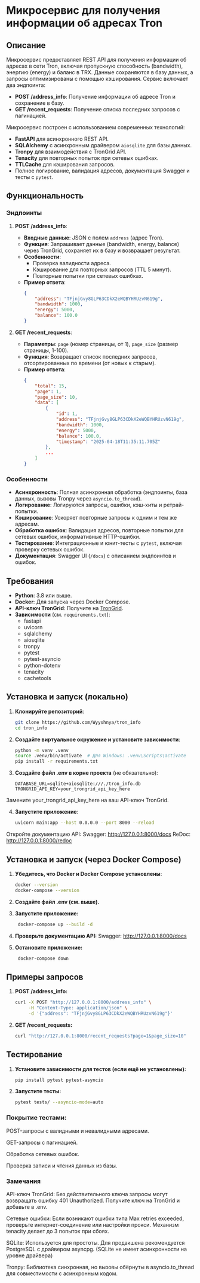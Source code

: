 # Микросервис для получения информации об адресах Tron

## Описание

Микросервис предоставляет REST API для получения информации об адресах в сети Tron, включая пропускную способность (bandwidth), энергию (energy) и баланс в TRX. Данные сохраняются в базу данных, а запросы оптимизированы с помощью кэширования. Сервис включает два эндпоинта:
- **POST /address_info**: Получение информации об адресе Tron и сохранение в базу.
- **GET /recent_requests**: Получение списка последних запросов с пагинацией.

Микросервис построен с использованием современных технологий:
- **FastAPI** для асинхронного REST API.
- **SQLAlchemy** с асинхронным драйвером `aiosqlite` для базы данных.
- **Tronpy** для взаимодействия с TronGrid API.
- **Tenacity** для повторных попыток при сетевых ошибках.
- **TTLCache** для кэширования запросов.
- Полное логирование, валидация адресов, документация Swagger и тесты с `pytest`.

## Функциональность

### Эндпоинты
1. **POST /address_info**:
   - **Входные данные**: JSON с полем `address` (адрес Tron).
   - **Функция**: Запрашивает данные (bandwidth, energy, balance) через TronGrid, сохраняет их в базу и возвращает результат.
   - **Особенности**:
     - Проверка валидности адреса.
     - Кэширование для повторных запросов (TTL 5 минут).
     - Повторные попытки при сетевых ошибках.
   - **Пример ответа**:
     ```json
     {
         "address": "TFjnjGvy8GLP63CDkX2eWQBYHRUzvN619g",
         "bandwidth": 1000,
         "energy": 5000,
         "balance": 100.0
     }
     ```

2. **GET /recent_requests**:
   - **Параметры**: `page` (номер страницы, от 1), `page_size` (размер страницы, 1-100).
   - **Функция**: Возвращает список последних запросов, отсортированных по времени (от новых к старым).
   - **Пример ответа**:
     ```json
     {
         "total": 15,
         "page": 1,
         "page_size": 10,
         "data": [
             {
                 "id": 1,
                 "address": "TFjnjGvy8GLP63CDkX2eWQBYHRUzvN619g",
                 "bandwidth": 1000,
                 "energy": 5000,
                 "balance": 100.0,
                 "timestamp": "2025-04-18T11:35:11.705Z"
             },
             ...
         ]
     }
     ```

### Особенности
- **Асинхронность**: Полная асинхронная обработка (эндпоинты, база данных, вызовы Tronpy через `asyncio.to_thread`).
- **Логирование**: Логируются запросы, ошибки, кэш-хиты и ретрай-попытки.
- **Кэширование**: Ускоряет повторные запросы к одним и тем же адресам.
- **Обработка ошибок**: Валидация адресов, повторные попытки для сетевых ошибок, информативные HTTP-ошибки.
- **Тестирование**: Интеграционные и юнит-тесты с `pytest`, включая проверку сетевых ошибок.
- **Документация**: Swagger UI (`/docs`) с описанием эндпоинтов и ошибок.

## Требования

- **Python**: 3.8 или выше.
- **Docker**: Для запуска через Docker Compose.
- **API-ключ TronGrid**: Получите на [TronGrid](https://www.trongrid.io/).
- **Зависимости** (см. `requirements.txt`):
  - fastapi
  - uvicorn
  - sqlalchemy
  - aiosqlite
  - tronpy
  - pytest
  - pytest-asyncio
  - python-dotenv
  - tenacity
  - cachetools

## Установка и запуск (локально)

1. **Клонируйте репозиторий**:
   ```bash
   git clone https://github.com/Wyyshnya/tron_info
   cd tron_info

2. **Создайте виртуальное окружение и установите зависимости**:
    ```bash
    python -m venv .venv
    source .venv/bin/activate  # Для Windows: .venv\Scripts\activate
    pip install -r requirements.txt

3. **Создайте файл .env в корне проекта** (не обязательно):
    ```plaintext
    DATABASE_URL=sqlite+aiosqlite:///./tron_info.db
    TRONGRID_API_KEY=your_trongrid_api_key_here

Замените your_trongrid_api_key_here на ваш API-ключ TronGrid.

4. **Запустите приложение**:
    ```bash
    uvicorn main:app --host 0.0.0.0 --port 8000 --reload
Откройте документацию API:
Swagger: http://127.0.0.1:8000/docs
ReDoc: http://127.0.0.1:8000/redoc

## Установка и запуск (через Docker Compose)
1. **Убедитесь, что Docker и Docker Compose установлены**:
    ```bash
    docker --version
    docker-compose --version

2. **Создайте файл .env (см. выше).**

3. **Запустите приложение:**
   ```bash
    docker-compose up --build -d

4. **Проверьте документацию API:**
   Swagger: http://127.0.0.1:8000/docs

5. **Остановите приложение:**
   ```bash
    docker-compose down

## Примеры запросов
1. **POST /address_info:**
    ```bash
    curl -X POST "http://127.0.0.1:8000/address_info" \
         -H "Content-Type: application/json" \
         -d '{"address": "TFjnjGvy8GLP63CDkX2eWQBYHRUzvN619g"}'

2. **GET /recent_requests:**
    ```bash
    curl "http://127.0.0.1:8000/recent_requests?page=1&page_size=10"

## Тестирование
1. **Установите зависимости для тестов (если ещё не установлены):**
    ```bash
    pip install pytest pytest-asyncio

2. **Запустите тесты:**
    ```bash
    pytest tests/ --asyncio-mode=auto

### Покрытие тестами:
POST-запросы с валидными и невалидными адресами.

GET-запросы с пагинацией.

Обработка сетевых ошибок.

Проверка записи и чтения данных из базы.

### Замечания
API-ключ TronGrid: Без действительного ключа запросы могут возвращать ошибку 401 Unauthorized. Получите ключ на TronGrid и добавьте в .env.

Сетевые ошибки: Если возникают ошибки типа Max retries exceeded, проверьте интернет-соединение или настройки прокси. Механизм tenacity делает до 3 попыток при сбоях.

SQLite: Используется для простоты. Для продакшена рекомендуется PostgreSQL с драйвером asyncpg. (SQLite не имеет асинхронности на уровне драйвера)

Tronpy: Библиотека синхронная, но вызовы обёрнуты в asyncio.to_thread для совместимости с асинхронным кодом.

